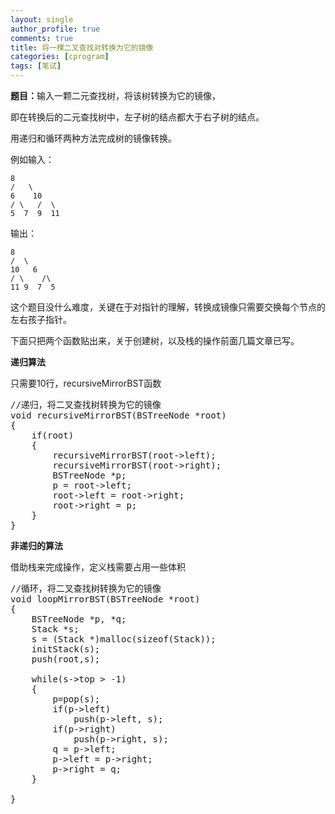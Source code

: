 ```yaml
---
layout: single
author_profile: true
comments: true
title: 将一棵二叉查找对转换为它的镜像
categories: [cprogram]
tags: [笔试]
---
```

<strong>题目：</strong>输入一颗二元查找树，将该树转换为它的镜像，

即在转换后的二元查找树中，左子树的结点都大于右子树的结点。

用递归和循环两种方法完成树的镜像转换。

例如输入：

	8
	/   \
	6    10
	/ \   /  \
	5  7  9  11

输出：

	8
	/  \
	10   6
	/ \    /\
	11 9  7  5

这个题目没什么难度，关键在于对指针的理解，转换成镜像只需要交换每个节点的左右孩子指针。

下面只把两个函数贴出来，关于创建树，以及栈的操作前面几篇文章已写。

<strong>递归算法</strong>

只需要10行，recursiveMirrorBST函数

<pre class="lang:c decode:true">//递归，将二叉查找树转换为它的镜像
void recursiveMirrorBST(BSTreeNode *root)
{
	if(root)
	{
		recursiveMirrorBST(root-&gt;left);
		recursiveMirrorBST(root-&gt;right);
		BSTreeNode *p;
		p = root-&gt;left;
		root-&gt;left = root-&gt;right;
		root-&gt;right = p;
	}
}</pre>

<strong>非递归的算法</strong>

借助栈来完成操作，定义栈需要占用一些体积

<pre class="lang:c decode:true ">//循环，将二叉查找树转换为它的镜像
void loopMirrorBST(BSTreeNode *root)
{
	BSTreeNode *p, *q;
	Stack *s;
	s = (Stack *)malloc(sizeof(Stack));
	initStack(s);
	push(root,s);
	
	while(s-&gt;top &gt; -1)
	{
		p=pop(s);
		if(p-&gt;left)
			push(p-&gt;left, s);
		if(p-&gt;right)
			push(p-&gt;right, s);
		q = p-&gt;left;
		p-&gt;left = p-&gt;right;
		p-&gt;right = q;
	}

}</pre>
